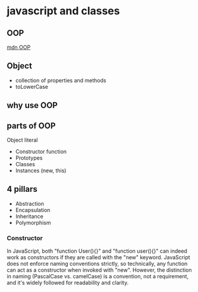 # javascript and classes

## OOP
[mdn OOP](https://developer.mozilla.org/en-US/docs/Learn/JavaScript/Objects/Object-oriented_programming)

## Object
- collection of properties and methods
- toLowerCase

## why use OOP

## parts of OOP
Object literal 

- Constructor function
- Prototypes
- Classes
- Instances (new, this)


## 4 pillars
- Abstraction
- Encapsulation
- Inheritance
- Polymorphism

### Constructor
In JavaScript, both "function User(){}" and "function user(){}" can indeed work as constructors if they are called with the "new" keyword. JavaScript does not enforce naming conventions strictly, so technically, any function can act as a constructor when invoked with "new". However, the distinction in naming (PascalCase vs. camelCase) is a convention, not a requirement, and it's widely followed for readability and clarity.